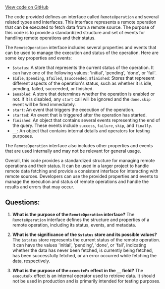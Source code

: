 [View code on GitHub](https://github.com/igorkamyshev/farfetched/packages/core/src/remote_operation/type.ts)

The code provided defines an interface called `RemoteOperation` and several related types and interfaces. This interface represents a remote operation that can be executed to fetch data from a remote source. The purpose of this code is to provide a standardized structure and set of events for handling remote operations and their status.

The `RemoteOperation` interface includes several properties and events that can be used to manage the execution and status of the operation. Here are some key properties and events:

- `$status`: A store that represents the current status of the operation. It can have one of the following values: 'initial', 'pending', 'done', or 'fail'.
- `$idle`, `$pending`, `$failed`, `$succeeded`, `$finished`: Stores that represent different aspects of the operation's status, such as whether it is idle, pending, failed, succeeded, or finished.
- `$enabled`: A store that determines whether the operation is enabled or not. If it is disabled, any `start` call will be ignored and the `done.skip` event will be fired immediately.
- `start`: An event that triggers the execution of the operation.
- `started`: An event that is triggered after the operation has started.
- `finished`: An object that contains several events representing the end of the query. These events include `success`, `failure`, `skip`, and `finally`.
- `__`: An object that contains internal details and operators for testing purposes.

The `RemoteOperation` interface also includes other properties and events that are used internally and may not be relevant for general usage.

Overall, this code provides a standardized structure for managing remote operations and their status. It can be used in a larger project to handle remote data fetching and provide a consistent interface for interacting with remote sources. Developers can use the provided properties and events to manage the execution and status of remote operations and handle the results and errors that may occur.
## Questions: 
 1. **What is the purpose of the `RemoteOperation` interface?**
The `RemoteOperation` interface defines the structure and properties of a remote operation, including its status, events, and metadata.

2. **What is the significance of the `$status` store and its possible values?**
The `$status` store represents the current status of the remote operation. It can have the values 'initial', 'pending', 'done', or 'fail', indicating whether the data has never been fetched, is currently being fetched, has been successfully fetched, or an error occurred while fetching the data, respectively.

3. **What is the purpose of the `executeFx` effect in the `__` field?**
The `executeFx` effect is an internal operator used to retrieve data. It should not be used in production and is primarily intended for testing purposes.